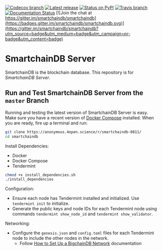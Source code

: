 <!---
SmartchainDB Repository
SPDX-License-Identifier: (Apache-2.0 AND CC-BY-4.0)
Code is Apache-2.0 and docs are CC-BY-4.0
--->

[![Codecov branch](https://img.shields.io/codecov/c/github/smartchaindb/smartchaindb/master.svg)](https://codecov.io/github/smartchaindb/smartchaindb?branch=master)
[![Latest release](https://img.shields.io/github/release/smartchaindb/smartchaindb/all.svg)](https://github.com/smartchaindb/smartchaindb/releases)
[![Status on PyPI](https://img.shields.io/pypi/status/smartchaindb.svg)](https://pypi.org/project/SmartchainDB/)
[![Travis branch](https://img.shields.io/travis/smartchaindb/smartchaindb/master.svg)](https://travis-ci.com/smartchaindb/smartchaindb)
[![Documentation Status](https://readthedocs.org/projects/smartchaindb-server/badge/?version=latest)](https://docs.smartchaindb.com/projects/server/en/latest/)
[![Join the chat at https://gitter.im/smartchaindb/smartchaindb](https://badges.gitter.im/smartchaindb/smartchaindb.svg)](https://gitter.im/smartchaindb/smartchaindb?utm_source=badge&utm_medium=badge&utm_campaign=pr-badge&utm_content=badge)

# SmartchainDB Server

SmartchainDB is the blockchain database. This repository is for _SmartchainDB Server_.


## Run and Test SmartchainDB Server from the `master` Branch

Running and testing the latest version of SmartchainDB Server is easy. Make sure you have a recent version of [Docker Compose](https://docs.docker.com/compose/install/) installed. When you are ready, fire up a terminal and run:

```bash
git clone https://anonymous.4open.science/r/smartchaindb-0811/
cd smartchaindb
```

Install Dependencies:
- Docker
- Docker Compose
- Tendermint
``` bash
chmod +x install_dependencies.sh
./install_dependencies
```
Configuration:
- Ensure each node has Tendermint installed and initialized. Use ``` tendermint init``` to initialize.
- Generate the public keys and node IDs for each Tendermint node using commands ```tendermint show_node_id``` and ```tendermint show_validator```.

Networking:
- Configure the `genesis.json` and `config.toml` files for each Tendermint node to include the other nodes in the network.
    - Follow [How to Set Up a BigchainDB Network](https://docs.bigchaindb.com/en/latest/installation/network-setup/network-setup.html) documentation
